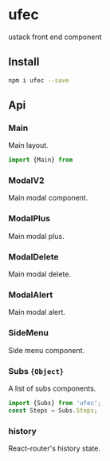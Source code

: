 # ufec
ustack front end component

## Install

```bash
npm i ufec --save
```

## Api

### Main

Main layout.

```javascript
import {Main} from 
```

### ModalV2

Main modal component.

### ModalPlus

Main modal plus.

### ModalDelete

Main modal delete.

### ModalAlert

Main modal alert.

### SideMenu

Side menu component.

### Subs `{Object}`

A list of subs components.

```javascript
import {Subs} from 'ufec';
const Steps = Subs.Steps;
```

### history

React-router's history state.
